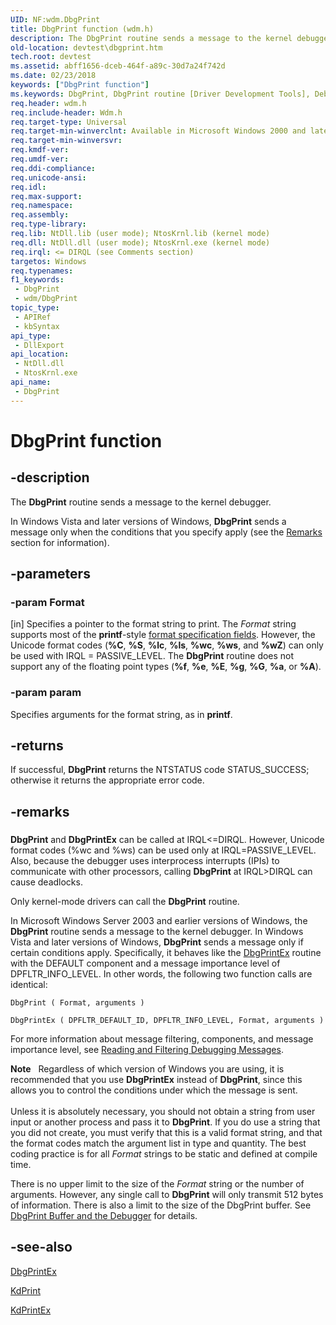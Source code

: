 ```yaml
---
UID: NF:wdm.DbgPrint
title: DbgPrint function (wdm.h)
description: The DbgPrint routine sends a message to the kernel debugger.
old-location: devtest\dbgprint.htm
tech.root: devtest
ms.assetid: abff1656-dceb-464f-a89c-30d7a24f742d
ms.date: 02/23/2018
keywords: ["DbgPrint function"]
ms.keywords: DbgPrint, DbgPrint routine [Driver Development Tools], DebugFns_5e11bbcc-adc2-46c0-b371-0e54c50bb2dc.xml, ULONG, devtest.dbgprint, wdm/DbgPrint
req.header: wdm.h
req.include-header: Wdm.h
req.target-type: Universal
req.target-min-winverclnt: Available in Microsoft Windows 2000 and later.
req.target-min-winversvr: 
req.kmdf-ver: 
req.umdf-ver: 
req.ddi-compliance: 
req.unicode-ansi: 
req.idl: 
req.max-support: 
req.namespace: 
req.assembly: 
req.type-library: 
req.lib: NtDll.lib (user mode); NtosKrnl.lib (kernel mode)
req.dll: NtDll.dll (user mode); NtosKrnl.exe (kernel mode)
req.irql: <= DIRQL (see Comments section)
targetos: Windows
req.typenames: 
f1_keywords:
 - DbgPrint
 - wdm/DbgPrint
topic_type:
 - APIRef
 - kbSyntax
api_type:
 - DllExport
api_location:
 - NtDll.dll
 - NtosKrnl.exe
api_name:
 - DbgPrint
---
```


# DbgPrint function


## -description

The <b>DbgPrint</b> routine sends a message to the kernel debugger. 

 In Windows Vista and later versions of Windows, <b>DbgPrint</b> sends a message only when the conditions that you specify apply (see the <a href="#remarks">Remarks</a> section for information).

## -parameters

### -param Format 

[in]
Specifies a pointer to the format string to print. The <i>Format</i> string supports most of the <b>printf</b>-style <a href="/cpp/c-runtime-library/format-specification-syntax-printf-and-wprintf-functions">format specification fields</a>. However, the Unicode format codes (<b>%C</b>, <b>%S</b>, <b>%lc</b>, <b>%ls</b>, <b>%wc</b>, <b>%ws</b>, and <b>%wZ</b>) can only be used with IRQL = PASSIVE_LEVEL. The <b>DbgPrint</b> routine does not support any of the floating point types (<b>%f</b>, <b>%e</b>, <b>%E</b>, <b>%g</b>, <b>%G</b>, <b>%a</b>, or <b>%A</b>).

### -param param

Specifies arguments for the format string, as in <b>printf</b>.

## -returns

If successful, <b>DbgPrint</b> returns the NTSTATUS code STATUS_SUCCESS; otherwise it returns the appropriate error code.

## -remarks

<h3><a id="remarks"></a><a id="REMARKS"></a></h3>
<b>DbgPrint</b> and <b>DbgPrintEx</b> can be called at IRQL&lt;=DIRQL. However, Unicode format codes (%wc and %ws) can be used only at IRQL=PASSIVE_LEVEL. Also, because the debugger uses interprocess interrupts (IPIs) to communicate with other processors, calling <b>DbgPrint</b> at IRQL&gt;DIRQL can cause deadlocks.

Only kernel-mode drivers can call the <b>DbgPrint</b> routine. 

In Microsoft Windows Server 2003 and earlier versions of Windows, the <b>DbgPrint</b> routine sends a message to the kernel debugger. In Windows Vista and later versions of Windows, <b>DbgPrint</b> sends a message only if certain conditions apply. Specifically, it behaves like the <a href="/windows-hardware/drivers/ddi/wdm/nf-wdm-dbgprintex">DbgPrintEx</a> routine with the DEFAULT component and a message importance level of DPFLTR_INFO_LEVEL. In other words, the following two function calls are identical:


```
DbgPrint ( Format, arguments )

DbgPrintEx ( DPFLTR_DEFAULT_ID, DPFLTR_INFO_LEVEL, Format, arguments )
```

For more information about message filtering, components, and message importance level, see <a href="/windows-hardware/drivers/devtest/reading-and-filtering-debugging-messages">Reading and Filtering Debugging Messages</a>.

<div class="alert"><b>Note</b>    Regardless of which version of Windows you are using, it is recommended that you use <b>DbgPrintEx</b> instead of <b>DbgPrint</b>, since this allows you to control the conditions under which the message is sent.</div>
<div> </div>
Unless it is absolutely necessary, you should not obtain a string from user input or another process and pass it to <b>DbgPrint</b>. If you do use a string that you did not create, you must verify that this is a valid format string, and that the format codes match the argument list in type and quantity. The best coding practice is for all <i>Format</i> strings to be static and defined at compile time.

There is no upper limit to the size of the <i>Format</i> string or the number of arguments. However, any single call to <b>DbgPrint</b> will only transmit 512 bytes of information. There is also a limit to the size of the DbgPrint buffer. See <a href="/windows-hardware/drivers/devtest/reading-and-filtering-debugging-messages">DbgPrint Buffer and the Debugger</a> for details.

## -see-also

<a href="/windows-hardware/drivers/ddi/wdm/nf-wdm-dbgprintex">DbgPrintEx</a>



<a href="/windows-hardware/drivers/ddi/wdm/nf-wdm-kdprint">KdPrint</a>



<a href="/windows-hardware/drivers/ddi/wdm/nf-wdm-kdprintex">KdPrintEx</a>